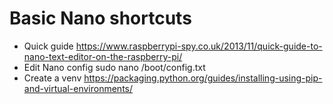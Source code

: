 # Basic Nano shortcuts
- Quick guide
  https://www.raspberrypi-spy.co.uk/2013/11/quick-guide-to-nano-text-editor-on-the-raspberry-pi/
- Edit Nano config
  sudo nano /boot/config.txt
- Create a venv
  https://packaging.python.org/guides/installing-using-pip-and-virtual-environments/ 
